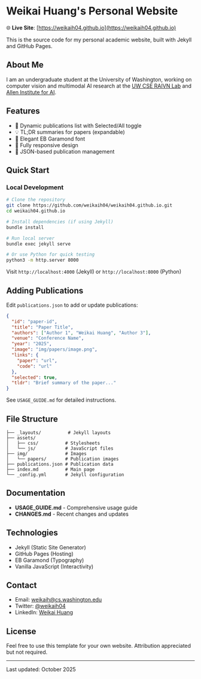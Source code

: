 # Weikai Huang's Personal Website

🌐 **Live Site**: [https://weikaih04.github.io](https://weikaih04.github.io)

This is the source code for my personal academic website, built with Jekyll and GitHub Pages.

## About Me

I am an undergraduate student at the University of Washington, working on computer vision and multimodal AI research at the [UW CSE RAIVN Lab](https://raivn.cs.washington.edu/) and [Allen Institute for AI](https://allenai.org/).

## Features

- 📝 Dynamic publications list with Selected/All toggle
- 💡 TL;DR summaries for papers (expandable)
- 🎨 Elegant EB Garamond font
- 📱 Fully responsive design
- 🔄 JSON-based publication management

## Quick Start

### Local Development

```bash
# Clone the repository
git clone https://github.com/weikaih04/weikaih04.github.io.git
cd weikaih04.github.io

# Install dependencies (if using Jekyll)
bundle install

# Run local server
bundle exec jekyll serve

# Or use Python for quick testing
python3 -m http.server 8000
```

Visit `http://localhost:4000` (Jekyll) or `http://localhost:8000` (Python)

## Adding Publications

Edit `publications.json` to add or update publications:

```json
{
  "id": "paper-id",
  "title": "Paper Title",
  "authors": ["Author 1", "Weikai Huang", "Author 3"],
  "venue": "Conference Name",
  "year": "2025",
  "image": "img/papers/image.png",
  "links": {
    "paper": "url",
    "code": "url"
  },
  "selected": true,
  "tldr": "Brief summary of the paper..."
}
```

See `USAGE_GUIDE.md` for detailed instructions.

## File Structure

```
├── _layouts/          # Jekyll layouts
├── assets/
│   ├── css/          # Stylesheets
│   └── js/           # JavaScript files
├── img/              # Images
│   └── papers/       # Publication images
├── publications.json # Publication data
├── index.md          # Main page
└── _config.yml       # Jekyll configuration
```

## Documentation

- **USAGE_GUIDE.md** - Comprehensive usage guide
- **CHANGES.md** - Recent changes and updates

## Technologies

- Jekyll (Static Site Generator)
- GitHub Pages (Hosting)
- EB Garamond (Typography)
- Vanilla JavaScript (Interactivity)

## Contact

- Email: weikaih@cs.washington.edu
- Twitter: [@weikaih04](https://twitter.com/weikaih04)
- LinkedIn: [Weikai Huang](https://www.linkedin.com/in/weikaihuang/)

## License

Feel free to use this template for your own website. Attribution appreciated but not required.

---

Last updated: October 2025